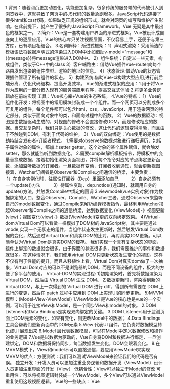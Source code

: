 1.背景：随着网页更加动态化，功能更加复杂，很多传统的服务端的代码被引入到浏览器中，这就导致了网页中的JS代码的数量急剧增多。JavaScript代码连接了很多html和css代码，如果缺乏正规的组织形式，就会对网页的编写和维护产生影响。在此前提下，就产生了很多的JavaScript Framework。Vue 无疑是其中最出色的框架之一。
2.简介：Vue是一套构建用户界面的渐进式框架。Vue被设计成自底向上的逐层应用。Vue的核心库只关注视图层面，不仅容易上手，还便于与第三方库，已有项目相结合。
3.名词解释：渐进式框架：1）声明式渲染：采用简洁的模板语法将数据声明式的渲染进入DOM中比如借助v-model="message"和{{message}}将message渲染进入DOM中。
                      2）组件系统：自定义一些元素，构成组件，类似于C++中的class
                      3）客户端路由：借助Vue插件vue-router向每个路由发出渲染的组件类型、渲染的地址的信息。
                      4）状态管理:借助Vue的状态管理插件管理了所有组件的状态。
                      5）构建系统:借助Vue-ci构建大型应用,进行前后端分离、优化代码结构、提高开发效率。
                      Vue的渐进式框架的应用：1.用于将Vue作为应用的一部分嵌入现有的服务端应用程序，提高交互式体验
                                           2.将更多业务逻辑放在前端实现
                      工具：Vue核心库+Vue的生态系统。
4.Vue的特点：
    1）Vue的组件化开发：将视图中的常用模块封装成一个个组件。而一个网页可以分割成多个可复用的组件，每个组件都可以包含html，css，JavaScript，用于渲染网页的特定部分。类似于面向对象中的类，和面向过程中的函数。
    2）Vue的数据驱动：视图是由数据驱动生成的，对视图的修改不会直接修改DOM，而是修改相应的数据。当交互复杂时，我们只是关心数据的修改，这让代码的逻辑变得清晰，而且由于不触碰到DOM，有利于代码的维护。
    3）Vue的双向绑定：Vue使用的是数据劫持结合发布者-订阅者模式。
    1.需要对observe的数据对象进行递归遍历，包括子属性对象的属性，都加上setter  getter。这个对象的某个属性赋值，就会触发setter，那么就能监听到数据变化。
   2.需要compile解析模板指令，将模板中的变量替换成数据，接着初始化渲染页面视图，并将每个指令对应的节点绑定更新函数，添加监听数据的订阅者。一旦数据有变动，订阅者收到通知，就会更新视图
  接着，Watcher订阅者是Observer和Compile之间通信的桥梁，主要负责：
         1）在自身实例化时，往属性订阅器（Dep）里面添加自己
         2）自身必须有一个update()方法
         3）待属性变动，dep.notice()通知时，就调用自身的update()方法，并触发Compile中绑定的回调
   3.viewmodel(vue实例对象)作为数据绑定的入口，整合Observer、Compile、Watcher三者，通过Observer来监听自己的model数据变化，通过Compile来解析编译模板指令，最终利用Watcher搭起Observer和Compile之间的通信桥梁，达到数据变化 (ViewModel)-》视图更新(view)；视图变化(view)-》数据(ViewModel)变更的双向绑定效果。
  4)Virtual-dom:Virtual Dom可以看做一棵模拟了DOM树的JavaScript树，其主要是通过vnode,实现一个无状态的组件，当组件状态发生更新时，然后触发Virtual Dom数据的变化，然后通过Virtual Dom和真实DOM的比对，再对真实DOM更新。可以简单认为Virtual Dom是真实DOM的缓存。
  我们实现一个具有复杂状态的界面，组件上绑定的数据就会很多。由于界面的状态很多多，我们需要维护的事件和数据就很多。在这种情况下，我们使用virtual DOM只更新状态发生变化的视图。这样不仅有利于性能的提升，而且从移植性上看，Virtual Dom对真实dom做了一次抽象，Virtual Dom对应的可以不是浏览器的DOM，而是不同设备的组件，极大的方便了多平台的使用。
      Virtual-DOM的实现过程:
      1)初始渲染时，首先将数据渲染为 Virtual DOM，然后由 Virtual DOM 生成 DOM。
      2)数据更新时，渲染得到新的 Virtual DOM，与上一次得到的 Virtual DOM 进行 diff，得到所有需要在 DOM 上进行的变更，然后在 patch 过程中应用到 DOM 上实现UI的同步更新。
   5)MVVM模型：(Model-View-ViewModel)
   1.ViewModel 是Vue的核心也是vue的一个实例，可以用于连接View和Model，是一个同步View和model的对象。
   2.DOM Listeners和Data Bindings是实现双向绑定的关键。
   3.DOM Listeners用于监测页面上DOM元素的变化，如果有变化，则更改Model中的数据； 
   4.Data Bindings工具会帮我们更新页面中的DOM元素
   5.View 代表UI 组件，它负责将数据模型转化成UI 展现出来
   6.Model 层代表数据模型，可以在Model中定义数据修改和操作的业务逻辑
   7.Vue是以数据为驱动的，Vue自身将DOM和数据进行绑定，一旦创建绑定，DOM和数据将保持同步，每当数据发生变化，DOM会跟着变化。
   8.在MVVM模式下，View和model不可以直接通信，要应用ViewModel来实现
   MVVM的优点：方便测试：我们可以测试ViewModel来验证我们的代码是否有误。
              独立开发：开发人员可以更加注重业务逻辑和数据开发（ViewModel）设计人员更加注重界面的开发（View）
              低耦合性：View可以独立于Model的修改
              可重用性：可以将视图逻辑封装成一个ViewModel，多个View可以通过ViewModel重复使用这段视图逻辑。
Vue的一些缺点：
    Vue
